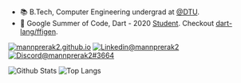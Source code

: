 - 📚 B.Tech, Computer Engineering undergrad at [@DTU](http://dtu.ac.in/).
- 🎯 Google Summer of Code, Dart - 2020 [Student](https://gist.github.com/mannprerak2/e4530e6566b35cb94f8f1b340970973a). Checkout [dart-lang/ffigen](https://github.com/dart-lang/ffigen).

[![mannprerak2.github.io](https://img.shields.io/badge/-mannprerak2.github.io-009999?style=flat-square&logo=Plex&logoColor=white)](https://mannprerak2.github.io) [![Linkedin@mannprerak2](https://img.shields.io/badge/-mannprerak2-blue?style=flat-square&logo=Linkedin&logoColor=white&link=https://www.linkedin.com/in/mannprerak2/)](https://www.linkedin.com/in/mannprerak2/)
 [![Discord@mannprerak2#3664](https://img.shields.io/badge/-mannprerak2%233664-7289da?style=flat-square&logo=Discord&logoColor=white)](https://discordapp.com)

![Github Stats](https://github-readme-stats.vercel.app/api?username=mannprerak2&count_private=true&show_icons=true&hide=issues&hide_border=true)
![Top Langs ](https://github-readme-stats.vercel.app/api/top-langs/?username=mannprerak2&layout=compact&hide_border=true)
